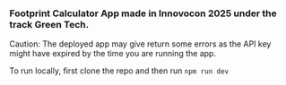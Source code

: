 ### Footprint Calculator App made in Innovocon 2025 under the track Green Tech.

Caution: The deployed app may give return some errors as the API key might have expired by the time you are running the app.

To run locally, first clone the repo and then run
 ``` npm run dev ```
